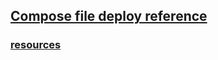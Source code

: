 ## [Compose file deploy reference](https://docs.docker.com/compose/compose-file/deploy/)

### [resources](https://docs.docker.com/compose/compose-file/deploy/#resources)

